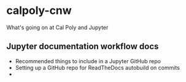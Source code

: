 # calpoly-cnw
What's going on at Cal Poly and Jupyter

## Jupyter documentation workflow docs

* Recommended things to include in a Jupyter GitHub repo
* Setting up a GitHub repo for ReadTheDocs autobuild on commits
* 
